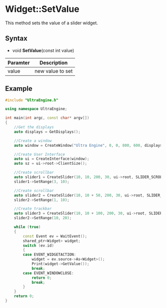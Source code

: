 # Widget::SetValue

This method sets the value of a slider widget.

## Syntax

- void **SetValue**(const int value)

| Paramter | Description |
|---|---|
| value | new value to set |

## Example

```c++
#include "UltraEngine.h"

using namespace UltraEngine;

int main(int argc, const char* argv[])
{
    //Get the displays
    auto displays = GetDisplays();

    //Create a window
    auto window = CreateWindow("Ultra Engine", 0, 0, 800, 600, displays[0]);

    //Create User Interface
    auto ui = CreateInterface(window);
    auto sz = ui->root->ClientSize();

    //Create scrollbar
    auto slider1 = CreateSlider(10, 10, 200, 30, ui->root, SLIDER_SCROLLBAR);
    slider1->SetRange(3, 10);

    //Create scrollbar
    auto slider2 = CreateSlider(10, 10 + 50, 200, 30, ui->root, SLIDER_SCROLLBAR);
    slider2->SetRange(1, 10);

    //Create trackbar
    auto slider3 = CreateSlider(10, 10 + 100, 200, 30, ui->root, SLIDER_TRACKBAR);
    slider2->SetRange(10, 20);

    while (true)
    {
        const Event ev = WaitEvent();
        shared_ptr<Widget> widget;
        switch (ev.id)
        {
        case EVENT_WIDGETACTION:
            widget = ev.source->As<Widget>();
            Print(widget->GetValue());
            break;
        case EVENT_WINDOWCLOSE:
            return 0;
            break;
        }
    }
    return 0;
}
```
